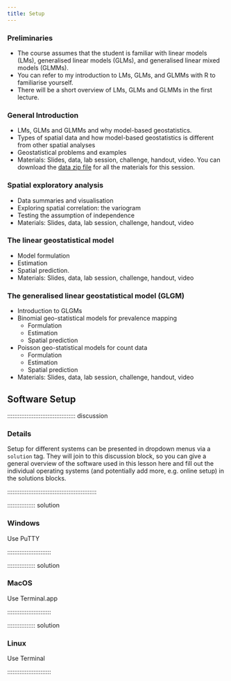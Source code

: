 ```yaml
---
title: Setup
---
```



### Preliminaries

* The course assumes that the student is familiar with linear models (LMs), generalised linear models (GLMs), and generalised linear mixed models (GLMMs). 
* You can refer to my introduction to LMs, GLMs, and GLMMs with R to familiarise yourself.
* There will be a short overview of LMs, GLMs and GLMMs in the first lecture.



### General Introduction

* LMs, GLMs and GLMMs and why model-based geostatistics.
* Types of spatial data and how model-based geostatistics is different from 
  other spatial analyses
* Geostatistical problems and examples
* Materials: Slides, data, lab session, challenge, handout, video. 
  You can download  the [data zip file](data/data.zip) for all the materials 
  for this session.



### Spatial exploratory analysis

* Data summaries and visualisation 
* Exploring spatial correlation: the variogram
* Testing the assumption of independence
* Materials: Slides, data, lab session, challenge, handout, video


### The linear geostatistical model

* Model formulation 
* Estimation  
* Spatial prediction.
* Materials: Slides, data, lab session, challenge, handout, video


### The generalised linear geostatistical model (GLGM)

* Introduction to GLGMs
* Binomial geo-statistical models for prevalence mapping
  + Formulation
  + Estimation
  + Spatial prediction
* Poisson geo-statistical models for count data
  + Formulation
  + Estimation
  + Spatial prediction
* Materials: Slides, data, lab session, challenge, handout, video







## Software Setup

::::::::::::::::::::::::::::::::::::::: discussion

### Details

Setup for different systems can be presented in dropdown menus via a `solution`
tag. They will join to this discussion block, so you can give a general overview
of the software used in this lesson here and fill out the individual operating
systems (and potentially add more, e.g. online setup) in the solutions blocks.

:::::::::::::::::::::::::::::::::::::::::::::::::::

:::::::::::::::: solution

### Windows

Use PuTTY

:::::::::::::::::::::::::

:::::::::::::::: solution

### MacOS

Use Terminal.app

:::::::::::::::::::::::::


:::::::::::::::: solution

### Linux

Use Terminal

:::::::::::::::::::::::::

